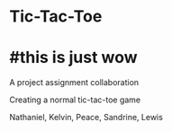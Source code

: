 # Tic-Tac-Toe

#this is just wow
=======

A project assignment collaboration

Creating a normal tic-tac-toe game

Nathaniel, Kelvin, Peace, Sandrine, Lewis

